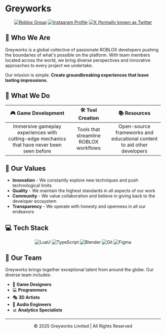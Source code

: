 # Greyworks

<div align="center">

  [![Roblox Group](https://img.shields.io/badge/ROBLOX-FF0000?style=for-the-badge&logo=roblox)](https://www.roblox.com/groups/greyhat)
  [![Instagram Profile](https://img.shields.io/badge/Instagram-FF0069?style=for-the-badge&logo=instagram)](https://www.roblox.com/groups/greyhat)
  [![X (formally known as Twitter](https://img.shields.io/badge/X%20(formally%20known%20as%20Twitter)-000000?style=for-the-badge&logo=x)](https://www/)
  
</div>

## 👋 Who We Are

Greyworks is a global collective of passionate ROBLOX developers pushing the boundaries of what's possible on the platform. With team members located across the world, we bring diverse perspectives and innovative approaches to every project we undertake.

Our mission is simple: **Create groundbreaking experiences that leave lasting impressions.**

## 🚀 What We Do

<div align="center">
  
  | 🎮 Game Development | 🛠️ Tool Creation | 📚 Resources |
  |:------------------:|:----------------:|:----------------------:|
  | Immersive gameplay experiences with cutting-edge mechanics that have never been seen before | Tools that streamline ROBLOX workflows | Open-source frameworks and educational content to aid other developers |
  
</div>

## 💎 Our Values

- **Innovation** - We constantly explore new techniques and push technological limits
- **Quality** - We maintain the highest standards in all aspects of our work
- **Community** - We value collaboration and believe in giving back to the developer ecosystem
- **Transparency** - We operate with honesty and openness in all our endeavors

## 💻 Tech Stack

<div align="center">
  
  ![LuaU](https://img.shields.io/badge/LuaU-2C2D72?style=for-the-badge&logo=lua&logoColor=white)
  ![TypeScript](https://img.shields.io/badge/TypeScript-3178C6?style=for-the-badge&logo=typescript&logoColor=white)
  ![Blender](https://img.shields.io/badge/Blender-F5792A?style=for-the-badge&logo=blender&logoColor=white)
  ![Git](https://img.shields.io/badge/Git-F05032?style=for-the-badge&logo=git&logoColor=white)
  ![Figma](https://img.shields.io/badge/Figma-F24E1E?style=for-the-badge&logo=figma&logoColor=white)
  
</div>

## 👥 Our Team

Greyworks brings together exceptional talent from around the globe. Our diverse team includes:

- 🎨 **Game Designers**
- 💻 **Programmers**
- 🎭 **3D Artists**
- 🎵 **Audio Engineers**
- 📊 **Analytics Specialists**

---

<div align="center">
  <p>© 2025 Greyworks Limited | All Rights Reserved</p>
</div>
